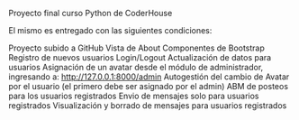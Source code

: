 Proyecto final curso Python de CoderHouse

El mismo es entregado con las siguientes condiciones:

Proyecto subido a GitHub
Vista de About
Componentes de Bootstrap
Registro de nuevos usuarios
Login/Logout
Actualización de datos para usuarios
Asignación de un avatar desde el módulo de administrador, ingresando a: http://127.0.0.1:8000/admin
Autogestión del cambio de Avatar por el usuario (el primero debe ser asignado por el admin)
ABM de posteos para los usuarios registrados
Envio de mensajes solo para usuarios registrados
Visualización y borrado de mensajes para usuarios registrados
